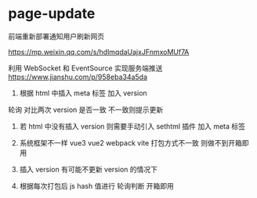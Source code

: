 # page-update

前端重新部署通知用户刷新网页

https://mp.weixin.qq.com/s/hdlmqdaUajxJFnmxoMUf7A

利用 WebSocket 和 EventSource 实现服务端推送
https://www.jianshu.com/p/958eba34a5da

1.  根据 html 中插入 meta 标签 加入 version

轮询 对比两次 version 是否一致 不一致则提示更新

1.  若 html 中没有插入 version 则需要手动引入 sethtml 插件 加入 meta 标签
2.  系统框架不一样 vue3 vue2 webpack vite 打包方式不一致 则做不到开箱即用
3.  插入 version 有可能不更新 version 的情况下

4.  根据每次打包后 js hash 值进行 轮询判断
    开箱即用
